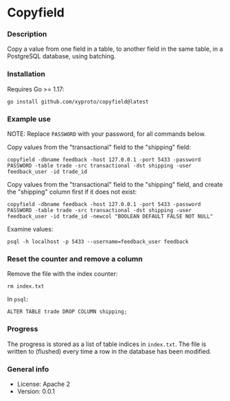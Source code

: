 # Copyfield

### Description

Copy a value from one field in a table, to another field in the same table, in a PostgreSQL database, using batching.

### Installation

Requires Go >= 1.17:

    go install github.com/xyproto/copyfield@latest

### Example use

NOTE: Replace `PASSWORD` with your password, for all commands below.

Copy values from the "transactional" field to the "shipping" field:

    copyfield -dbname feedback -host 127.0.0.1 -port 5433 -password PASSWORD -table trade -src transactional -dst shipping -user feedback_user -id trade_id

Copy values from the "transactional" field to the "shipping" field, and create the "shipping" column first if it does not exist:

    copyfield -dbname feedback -host 127.0.0.1 -port 5433 -password PASSWORD -table trade -src transactional -dst shipping -user feedback_user -id trade_id -newcol "BOOLEAN DEFAULT FALSE NOT NULL"

Examine values:

    psql -h localhost -p 5433 --username=feedback_user feedback

### Reset the counter and remove a column

Remove the file with the index counter:

    rm index.txt

In `psql`:

    ALTER TABLE trade DROP COLUMN shipping;

### Progress

The progress is stored as a list of table indices in `index.txt`. The file is written to (flushed) every time a row in the database has been modified.

### General info

* License: Apache 2
* Version: 0.0.1
